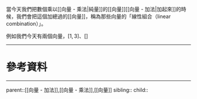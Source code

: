 當今天我們把數個乘以[[向量 - 乘法|純量]]的[[向量]][[向量 - 加法|加起來]]的時候，我們會把這個加總過的[[向量]]，稱為那些向量的「線性組合（linear combination）」。

例如我們今天有兩個向量，$[1,3]$、[]
- - -
# 參考資料

- - -
parent::[[向量 - 加法]],[[向量 - 乘法]],[[向量]]
sibling::
child::